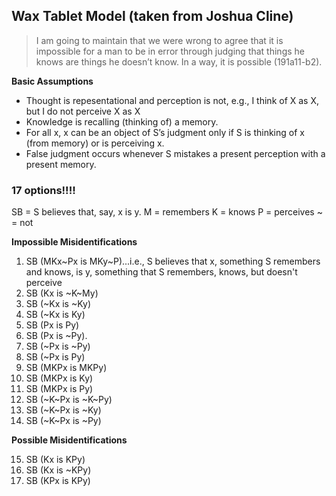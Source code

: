 ## Wax Tablet Model (taken from Joshua Cline)

> I am going to maintain that we were wrong to agree that it is impossible for a man to be in error through judging that things he knows are things he doesn’t know. In a way, it is possible (191a11-b2).

**Basic Assumptions**

+ Thought is repesentational and perception is not, e.g., I think of X as X, but I do not perceive X as X
+ Knowledge is recalling (thinking of) a memory.
+ For all x, x can be an object of S’s judgment only if S is thinking of x (from memory) or is perceiving x.
+ False judgment occurs whenever S mistakes a present perception with a present memory.


### 17 options!!!!

SB = S believes that, say, x is y. 
M = remembers
K = knows
P = perceives
~ = not

**Impossible Misidentifications**

1. SB (MKx~Px is MKy~P)...i.e., S believes that x, something S remembers and knows, is y, something that S remembers, knows, but doesn't perceive
2. SB (Kx is ~K~My)
3. SB (~Kx is ~Ky)
4. SB (~Kx is Ky)
5. SB (Px is Py)
6. SB (Px is ~Py).
7. SB (~Px is ~Py)
8. SB (~Px is Py)
9. SB (MKPx is MKPy)
10. SB (MKPx is Ky)
11. SB (MKPx is Py)
12. SB (~K~Px is ~K~Py)
13. SB (~K~Px is ~Ky)
14. SB (~K~Px is ~Py)

**Possible Misidentifications**

15. SB (Kx is KPy)
16. SB (Kx is ~KPy)
17. SB (KPx is KPy)